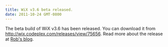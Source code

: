 ```yaml
---
title: WiX v3.6 beta released.
date: 2011-10-24 GMT-0800
---
```

The beta build of WiX v3.6 has been released. You can download it from <a href="http://wix.codeplex.com/releases/view/75656">http://wix.codeplex.com/releases/view/75656</a>. Read more about the release at <a href="http://robmensching.com/blog/posts/2011/10/24/WiX-v3.6-Beta-released">Rob's blog</a>.
